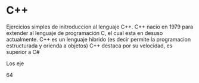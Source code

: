# C++


Ejercicios simples de initroduccion al lenguaje C++.
C++ nacio en 1979 para extender al lenguaje de programación C, el cual esta en desuso actualmente.
C++ es un lenguaje hibrido (es decir permite la programacion estructurada y orienda a objetos)
C++ destaca por su velocidad, es superior a C#



Los eje


 64
